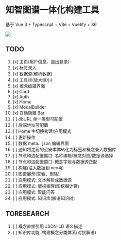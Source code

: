 # 知智图谱一体化构建工具

基于 Vue 3 + Typescript + Vite + Vuetify + X6

![](https://s3.bmp.ovh/imgs/2021/12/b58bc4844d93bc9d.png)

## TODO

1. [x] 主页(用户信息、退出登录)
2. [x] 标签录入
3. [x] 数据源(解析数据)
4. [x] 工具栏(放大缩小)
5. [x] 概念编辑界面
6. [x] Card
7. [x] Auth
8. [x] Home
9. [x] ModelBuilder
10. [x] 自动隐藏 Bar
11. [ ] dbURL 单一类型可配置
12. [ ] 后端地址可配置
13. [ ] Home 中切换构建/应用模式
14. [ ] 更新操作
15. [ ] 数据 meta、json 编辑界面
16. [ ] 通知将之前的公安本体转化为标签和概念录入数据库
17. [ ] 节点和边配置窗口: 名称编辑/概念对应/数据源选择
18. [ ] 节点和边配置窗口: 概念字段与数据源匹配
19. [ ] 构建(注入数据到 neo4j)
20. [ ] 图谱展示(查看、删除)
21. [ ] 应用模式: 文本解析成数据源
22. [ ] 应用模式: 情报推理(图挖掘计算)
23. [ ] 应用模式: 智能问答
24. [ ] 应用模式: 知识库(解语知识树)

## TORESEARCH

1. [ ] 概念直接引用 JSON-LD 语义描述
2. [ ] 知识库功能: 构建概念分类体系(对接解语)
